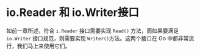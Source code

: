 # io.Reader 和 io.Writer接口

如前一章所述，符合 `i.Reader` 接口需要实现 `Read()` 方法，而如果要满足 `io.Writer` 接口规范，则需要实现 `Writer()`方法。这两个接口在 Go 中都非常流行，我们马上来使用它们。